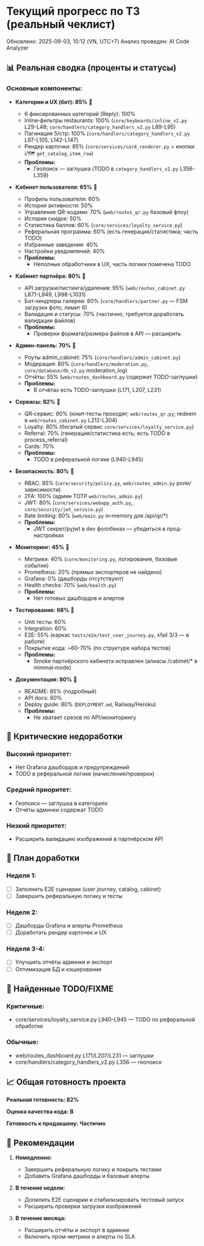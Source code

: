 # Текущий прогресс по ТЗ (реальный чеклист)

Обновлено: 2025-09-03, 10:12 (VN, UTC+7)
Анализ проведен: AI Code Analyzer

## 📊 Реальная сводка (проценты и статусы)

### Основные компоненты:

- **Категории и UX (бот): 85%** 🔄
  - 6 фиксированных категорий (Reply): 100%
  - Inline‑фильтры restaurants: 100% (`core/keyboards/inline_v2.py` L29-L48; `core/handlers/category_handlers_v2.py` L89-L95)
  - Пагинация 5/стр: 100% (`core/handlers/category_handlers_v2.py` L97-L105, L142-L147)
  - Рендер карточки: 85% (`core/services/card_renderer.py` + кнопки ℹ️/🗺 `get_catalog_item_row`)
  - **Проблемы:**
    - Геопоиск — заглушка (TODO в `category_handlers_v2.py` L356-L359)

- **Кабинет пользователя: 65%** 🔄
  - Профиль пользователя: 60%
  - История активности: 50%
  - Управление QR-кодами: 70% (`web/routes_qr.py` базовый флоу)
  - История скидок: 50%
  - Статистика баллов: 60% (`core/services/loyalty_service.py`)
  - Реферальная программа: 60% (есть генерация/статистика; часть TODO)
  - Избранные заведения: 40%
  - Настройки уведомлений: 40%
  - **Проблемы:**
    - Неполные обработчики в UX, часть логики помечена TODO

- **Кабинет партнёра: 80%** 🔄 
  - API загрузки/листинга/удаления: 95% (`web/routes_cabinet.py` L871-L949, L998-L1031)
  - Бот‑хендлеры галереи: 80% (`core/handlers/partner.py` — FSM загрузки фото, лимит 6)
  - Валидация и статусы: 70% (частично, требуется доработать валидации файлов)
  - **Проблемы:**
    - Проверки формата/размера файлов в API — расширить

- **Админ‑панель: 70%** 🔄
  - Роуты admin_cabinet: 75% (`core/handlers/admin_cabinet.py`)
  - Модерация: 80% (`core/handlers/moderation.py`, `core/database/db_v2.py` moderation_log)
  - Отчёты: 55% (`web/routes_dashboard.py` содержит TODO-заглушки)
  - **Проблемы:**
    - В отчётах есть TODO-заглушки (L171, L207, L231)

- **Сервисы: 82%** 🔄
  - QR‑сервис: 90% (юнит‑тесты проходят; `web/routes_qr.py`; redeem в `web/routes_cabinet.py` L212-L304)
  - Loyalty: 80% (богатый сервис `core/services/loyalty_service.py`)
  - Referral: 70% (генерация/статистика есть; есть TODO в process_referral)
  - Cards: 70%
  - **Проблемы:**
    - TODO в реферальной логике (L940-L945)

- **Безопасность: 80%** 🔄
  - RBAC: 85% (`core/security/policy.py`, `web/routes_admin.py` роли/зависимости)
  - 2FA: 100% (админ TOTP `web/routes_admin.py`)
  - JWT: 80% (`core/services/webapp_auth.py`, `core/security/jwt_service.py`)
  - Rate limiting: 60% (`web/main.py` in‑memory для /api/qr/*)
  - **Проблемы:**
    - JWT секрет/pyjwt в dev фоллбеках — убедиться в прод-настройках

- **Мониторинг: 45%** 🔄
  - Метрики: 40% (`core/monitoring.py`, логирование, базовые события)
  - Prometheus: 20% (прямых экспортеров не найдено)
  - Grafana: 0% (дашборды отсутствуют)
  - Health checks: 70% (`web/health.py`)
  - **Проблемы:**
    - Нет готовых дашбордов и алертов

- **Тестирование: 68%** 🔄
  - Unit тесты: 60%
  - Integration: 60%
  - E2E: 55% (каркас `tests/e2e/test_user_journey.py`, xfail 3/3 — в работе)
  - Покрытие кода: ~60-70% (по структуре набора тестов)
  - **Проблемы:**
    - Smoke партнёрского кабинета исправлен (алиасы /cabinet/* в minimal‑mode)

- **Документация: 80%** 🔄
  - README: 85% (подробный)
  - API docs: 60%
  - Deploy guide: 80% (`DEPLOYMENT.md`, Railway/Heroku)
  - **Проблемы:**
    - Не хватает срезов по API/мониторингу

## 🎯 Критические недоработки

### Высокий приоритет:
- Нет Grafana дашбордов и предупреждений
- TODO в реферальной логике (начисления/проверки)

### Средний приоритет:
- Геопоиск — заглушка в категориях
- Отчёты админки содержат TODO

### Низкий приоритет:
- Расширить валидацию изображений в партнёрском API

## 📝 План доработки

### Неделя 1:
- [ ] Заполнить E2E сценарии (user journey, catalog, cabinet)
- [ ] Завершить реферальную логику и тесты

### Неделя 2:
- [ ] Дашборды Grafana и алерты Prometheus
- [ ] Доработать рендер карточек и UX

### Неделя 3-4:
- [ ] Улучшить отчёты админки и экспорт
- [ ] Оптимизация БД и кэширования

## 🐛 Найденные TODO/FIXME

### Критичные:
- core/services/loyalty_service.py L940-L945 — TODO по реферальной обработке

### Обычные:
- web/routes_dashboard.py L171/L207/L231 — заглушки
- core/handlers/category_handlers_v2.py L356 — геопоиск

## 📈 Общая готовность проекта

**Реальная готовность: 82%**

**Оценка качества кода: B**

**Готовность к продакшену: Частично**

## 🚀 Рекомендации

1. **Немедленно:**
   - Завершить реферальную логику и покрыть тестами
   - Добавить Grafana дашборды и базовые алерты

2. **В течение недели:**
   - Допилить E2E сценарии и стабилизировать тестовый запуск
   - Расширить проверки загрузки изображений

3. **В течение месяца:**
   - Расширить отчёты и экспорт в админке
   - Включить пром-метрики и алерты по SLA

